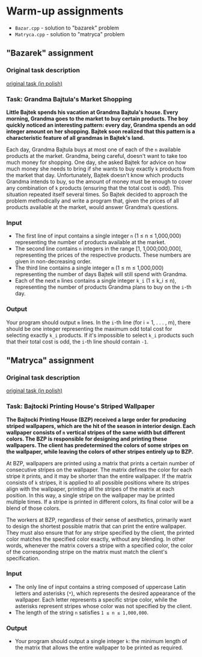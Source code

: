 # Warm-up assignments
- `Bazar.cpp` - solution to "bazarek" problem
- `Matryca.cpp` - solution to "matryca" problem

## "Bazarek" assignment
### Original task description
[original task (in polish)](./bazarek.pdf)

### Task: Grandma Bajtula's Market Shopping

**Little Bajtek spends his vacation at Grandma Bajtula's house. Every morning, Grandma goes to the market to buy certain products. The boy quickly noticed an interesting pattern: every day, Grandma spends an odd integer amount on her shopping. Bajtek soon realized that this pattern is a characteristic feature of all grandmas in Bajtek's land.**

Each day, Grandma Bajtula buys at most one of each of the `n` available products at the market. Grandma, being careful, doesn't want to take too much money for shopping. One day, she asked Bajtek for advice on how much money she needs to bring if she wants to buy exactly `k` products from the market that day. Unfortunately, Bajtek doesn't know which products Grandma intends to buy, so the amount of money must be enough to cover any combination of `k` products (ensuring that the total cost is odd). This situation repeated itself several times. So Bajtek decided to approach the problem methodically and write a program that, given the prices of all products available at the market, would answer Grandma’s questions.

### Input

- The first line of input contains a single integer `n` (1 ≤ n ≤ 1,000,000) representing the number of products available at the market.
- The second line contains `n` integers in the range [1, 1,000,000,000], representing the prices of the respective products. These numbers are given in non-decreasing order.
- The third line contains a single integer `m` (1 ≤ m ≤ 1,000,000) representing the number of days Bajtek will still spend with Grandma.
- Each of the next `m` lines contains a single integer `k_i` (1 ≤ k_i ≤ n), representing the number of products Grandma plans to buy on the `i`-th day.

### Output

Your program should output `m` lines. In the `i`-th line (for i = 1, . . . , m), there should be one integer representing the maximum odd total cost for selecting exactly `k_i` products. If it's impossible to select `k_i` products such that their total cost is odd, the `i`-th line should contain `-1`.

## "Matryca" assignment
### Original task description
[original task (in polish)](./matryca.pdf)

### Task: Bajtocki Printing House's Striped Wallpaper

**The Bajtocki Printing House (BZP) received a large order for producing striped wallpapers, which are the hit of the season in interior design. Each wallpaper consists of `n` vertical stripes of the same width but different colors. The BZP is responsible for designing and printing these wallpapers. The client has predetermined the colors of some stripes on the wallpaper, while leaving the colors of other stripes entirely up to BZP.**

At BZP, wallpapers are printed using a matrix that prints a certain number of consecutive stripes on the wallpaper. The matrix defines the color for each stripe it prints, and it may be shorter than the entire wallpaper. If the matrix consists of `k` stripes, it is applied to all possible positions where its stripes align with the wallpaper, printing all the stripes of the matrix at each position. In this way, a single stripe on the wallpaper may be printed multiple times. If a stripe is printed in different colors, its final color will be a blend of those colors.

The workers at BZP, regardless of their sense of aesthetics, primarily want to design the shortest possible matrix that can print the entire wallpaper. They must also ensure that for any stripe specified by the client, the printed color matches the specified color exactly, without any blending. In other words, whenever the matrix covers a stripe with a specified color, the color of the corresponding stripe on the matrix must match the client's specification.

### Input

- The only line of input contains a string composed of uppercase Latin letters and asterisks (`*`), which represents the desired appearance of the wallpaper. Each letter represents a specific stripe color, while the asterisks represent stripes whose color was not specified by the client.
- The length of the string `n` satisfies `1 ≤ n ≤ 1,000,000`.

### Output

- Your program should output a single integer `k`: the minimum length of the matrix that allows the entire wallpaper to be printed as required.

